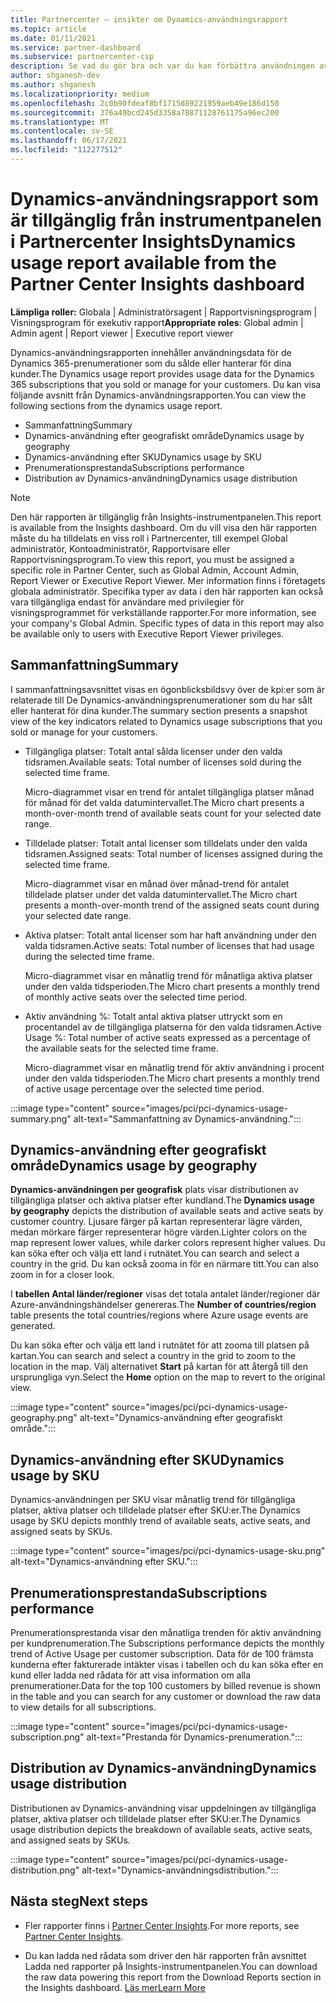 ```yaml
---
title: Partnercenter – insikter om Dynamics-användningsrapport
ms.topic: article
ms.date: 01/11/2021
ms.service: partner-dashboard
ms.subservice: partnercenter-csp
description: Se vad du gör bra och var du kan förbättra användningen av Dynamics-prenumerationer som du säljer eller hanterar för dina kunder.
author: shganesh-dev
ms.author: shganesh
ms.localizationpriority: medium
ms.openlocfilehash: 2c0b90fdeaf8bf1715d89221959aeb49e186d150
ms.sourcegitcommit: 376a49bcd245d3358a78871128761175a96ec200
ms.translationtype: MT
ms.contentlocale: sv-SE
ms.lasthandoff: 06/17/2021
ms.locfileid: "112277512"
---
```

# <a name="dynamics-usage-report-available-from-the-partner-center-insights-dashboard"></a><span data-ttu-id="482d4-103">Dynamics-användningsrapport som är tillgänglig från instrumentpanelen i Partnercenter Insights</span><span class="sxs-lookup"><span data-stu-id="482d4-103">Dynamics usage report available from the Partner Center Insights dashboard</span></span>

<span data-ttu-id="482d4-104">**Lämpliga roller:** Globala | Administratörsagent | Rapportvisningsprogram | Visningsprogram för exekutiv rapport</span><span class="sxs-lookup"><span data-stu-id="482d4-104">**Appropriate roles**: Global admin | Admin agent | Report viewer | Executive report viewer</span></span>

<span data-ttu-id="482d4-105">Dynamics-användningsrapporten innehåller användningsdata för de Dynamics 365-prenumerationer som du sålde eller hanterar för dina kunder.</span><span class="sxs-lookup"><span data-stu-id="482d4-105">The Dynamics usage report provides usage data for the Dynamics 365 subscriptions that you sold or manage for your customers.</span></span> <span data-ttu-id="482d4-106">Du kan visa följande avsnitt från Dynamics-användningsrapporten.</span><span class="sxs-lookup"><span data-stu-id="482d4-106">You can view the following sections from the dynamics usage report.</span></span>

- <span data-ttu-id="482d4-107">Sammanfattning</span><span class="sxs-lookup"><span data-stu-id="482d4-107">Summary</span></span>
- <span data-ttu-id="482d4-108">Dynamics-användning efter geografiskt område</span><span class="sxs-lookup"><span data-stu-id="482d4-108">Dynamics usage by geography</span></span>
- <span data-ttu-id="482d4-109">Dynamics-användning efter SKU</span><span class="sxs-lookup"><span data-stu-id="482d4-109">Dynamics usage by SKU</span></span>
- <span data-ttu-id="482d4-110">Prenumerationsprestanda</span><span class="sxs-lookup"><span data-stu-id="482d4-110">Subscriptions performance</span></span>
- <span data-ttu-id="482d4-111">Distribution av Dynamics-användning</span><span class="sxs-lookup"><span data-stu-id="482d4-111">Dynamics usage distribution</span></span>

 > [!NOTE]
 > <span data-ttu-id="482d4-112">Den här rapporten är tillgänglig från Insights-instrumentpanelen.</span><span class="sxs-lookup"><span data-stu-id="482d4-112">This report is available from the Insights dashboard.</span></span> <span data-ttu-id="482d4-113">Om du vill visa den här rapporten måste du ha tilldelats en viss roll i Partnercenter, till exempel Global administratör, Kontoadministratör, Rapportvisare eller Rapportvisningsprogram.</span><span class="sxs-lookup"><span data-stu-id="482d4-113">To view this report, you must be assigned a specific role in Partner Center, such as Global Admin, Account Admin, Report Viewer or Executive Report Viewer.</span></span> <span data-ttu-id="482d4-114">Mer information finns i företagets globala administratör. Specifika typer av data i den här rapporten kan också vara tillgängliga endast för användare med privilegier för visningsprogrammet för verkställande rapporter.</span><span class="sxs-lookup"><span data-stu-id="482d4-114">For more information, see your company's Global Admin. Specific types of data in this report may also be available only to users with Executive Report Viewer privileges.</span></span>

## <a name="summary"></a><span data-ttu-id="482d4-115">Sammanfattning</span><span class="sxs-lookup"><span data-stu-id="482d4-115">Summary</span></span>

<span data-ttu-id="482d4-116">I sammanfattningsavsnittet visas en ögonblicksbildsvy över de kpi:er som är relaterade till De Dynamics-användningsprenumerationer som du har sålt eller hanterat för dina kunder.</span><span class="sxs-lookup"><span data-stu-id="482d4-116">The summary section presents a snapshot view of the key indicators related to Dynamics usage subscriptions that you sold or manage for your customers.</span></span>  

- <span data-ttu-id="482d4-117">Tillgängliga platser: Totalt antal sålda licenser under den valda tidsramen.</span><span class="sxs-lookup"><span data-stu-id="482d4-117">Available seats: Total number of licenses sold during the selected time frame.</span></span>

   <span data-ttu-id="482d4-118">Micro-diagrammet visar en trend för antalet tillgängliga platser månad för månad för det valda datumintervallet.</span><span class="sxs-lookup"><span data-stu-id="482d4-118">The Micro chart presents a month-over-month trend of available seats count for your selected date range.</span></span>

- <span data-ttu-id="482d4-119">Tilldelade platser: Totalt antal licenser som tilldelats under den valda tidsramen.</span><span class="sxs-lookup"><span data-stu-id="482d4-119">Assigned seats: Total number of licenses assigned during the selected time frame.</span></span>

   <span data-ttu-id="482d4-120">Micro-diagrammet visar en månad över månad-trend för antalet tilldelade platser under det valda datumintervallet.</span><span class="sxs-lookup"><span data-stu-id="482d4-120">The Micro chart presents a month-over-month trend of the assigned seats count during your selected date range.</span></span>

- <span data-ttu-id="482d4-121">Aktiva platser: Totalt antal licenser som har haft användning under den valda tidsramen.</span><span class="sxs-lookup"><span data-stu-id="482d4-121">Active seats: Total number of licenses that had usage during the selected time frame.</span></span> 

   <span data-ttu-id="482d4-122">Micro-diagrammet visar en månatlig trend för månatliga aktiva platser under den valda tidsperioden.</span><span class="sxs-lookup"><span data-stu-id="482d4-122">The Micro chart presents a monthly trend of monthly active seats over the selected time period.</span></span>

- <span data-ttu-id="482d4-123">Aktiv användning %: Totalt antal aktiva platser uttryckt som en procentandel av de tillgängliga platserna för den valda tidsramen.</span><span class="sxs-lookup"><span data-stu-id="482d4-123">Active Usage %: Total number of active seats expressed as a percentage of the available seats for the selected time frame.</span></span> 

   <span data-ttu-id="482d4-124">Micro-diagrammet visar en månatlig trend för aktiv användning i procent under den valda tidsperioden.</span><span class="sxs-lookup"><span data-stu-id="482d4-124">The Micro chart presents a monthly trend of active usage percentage over the selected time period.</span></span>

:::image type="content" source="images/pci/pci-dynamics-usage-summary.png" alt-text="Sammanfattning av Dynamics-användning.":::

## <a name="dynamics-usage-by-geography"></a><span data-ttu-id="482d4-126">Dynamics-användning efter geografiskt område</span><span class="sxs-lookup"><span data-stu-id="482d4-126">Dynamics usage by geography</span></span>

<span data-ttu-id="482d4-127">**Dynamics-användningen per geografisk** plats visar distributionen av tillgängliga platser och aktiva platser efter kundland.</span><span class="sxs-lookup"><span data-stu-id="482d4-127">The **Dynamics usage by geography** depicts the distribution of available seats and active seats by customer country.</span></span> <span data-ttu-id="482d4-128">Ljusare färger på kartan representerar lägre värden, medan mörkare färger representerar högre värden.</span><span class="sxs-lookup"><span data-stu-id="482d4-128">Lighter colors on the map represent lower values, while darker colors represent higher values.</span></span> <span data-ttu-id="482d4-129">Du kan söka efter och välja ett land i rutnätet.</span><span class="sxs-lookup"><span data-stu-id="482d4-129">You can search and select a country in the grid.</span></span> <span data-ttu-id="482d4-130">Du kan också zooma in för en närmare titt.</span><span class="sxs-lookup"><span data-stu-id="482d4-130">You can also zoom in for a closer look.</span></span>

<span data-ttu-id="482d4-131">I **tabellen Antal länder/regioner** visas det totala antalet länder/regioner där Azure-användningshändelser genereras.</span><span class="sxs-lookup"><span data-stu-id="482d4-131">The **Number of countries/region** table presents the total countries/regions where Azure usage events are generated.</span></span>

<span data-ttu-id="482d4-132">Du kan söka efter och välja ett land i rutnätet för att zooma till platsen på kartan.</span><span class="sxs-lookup"><span data-stu-id="482d4-132">You can search and select a country in the grid to zoom to the location in the map.</span></span> <span data-ttu-id="482d4-133">Välj alternativet **Start** på kartan för att återgå till den ursprungliga vyn.</span><span class="sxs-lookup"><span data-stu-id="482d4-133">Select the **Home** option on the map to revert to the original view.</span></span>

:::image type="content" source="images/pci/pci-dynamics-usage-geography.png" alt-text="Dynamics-användning efter geografiskt område.":::

## <a name="dynamics-usage-by-sku"></a><span data-ttu-id="482d4-135">Dynamics-användning efter SKU</span><span class="sxs-lookup"><span data-stu-id="482d4-135">Dynamics usage by SKU</span></span>

<span data-ttu-id="482d4-136">Dynamics-användningen per SKU visar månatlig trend för tillgängliga platser, aktiva platser och tilldelade platser efter SKU:er.</span><span class="sxs-lookup"><span data-stu-id="482d4-136">The Dynamics usage by SKU depicts monthly trend of available seats, active seats, and assigned seats by SKUs.</span></span>

:::image type="content" source="images/pci/pci-dynamics-usage-sku.png" alt-text="Dynamics-användning efter SKU.":::

## <a name="subscriptions-performance"></a><span data-ttu-id="482d4-138">Prenumerationsprestanda</span><span class="sxs-lookup"><span data-stu-id="482d4-138">Subscriptions performance</span></span>

<span data-ttu-id="482d4-139">Prenumerationsprestanda visar den månatliga trenden för aktiv användning per kundprenumeration.</span><span class="sxs-lookup"><span data-stu-id="482d4-139">The Subscriptions performance depicts the monthly trend of Active Usage per customer subscription.</span></span> <span data-ttu-id="482d4-140">Data för de 100 främsta kunderna efter fakturerade intäkter visas i tabellen och du kan söka efter en kund eller ladda ned rådata för att visa information om alla prenumerationer.</span><span class="sxs-lookup"><span data-stu-id="482d4-140">Data for the top 100 customers by billed revenue is shown in the table and you can search for any customer or download the raw data to view details for all subscriptions.</span></span>

:::image type="content" source="images/pci/pci-dynamics-usage-subscription.png" alt-text="Prestanda för Dynamics-prenumeration.":::

## <a name="dynamics-usage-distribution"></a><span data-ttu-id="482d4-142">Distribution av Dynamics-användning</span><span class="sxs-lookup"><span data-stu-id="482d4-142">Dynamics usage distribution</span></span>

<span data-ttu-id="482d4-143">Distributionen av Dynamics-användning visar uppdelningen av tillgängliga platser, aktiva platser och tilldelade platser efter SKU:er.</span><span class="sxs-lookup"><span data-stu-id="482d4-143">The Dynamics usage distribution depicts the breakdown of available seats, active seats, and assigned seats by SKUs.</span></span>

:::image type="content" source="images/pci/pci-dynamics-usage-distribution.png" alt-text="Dynamics-användningsdistribution.":::

## <a name="next-steps"></a><span data-ttu-id="482d4-145">Nästa steg</span><span class="sxs-lookup"><span data-stu-id="482d4-145">Next steps</span></span>

- <span data-ttu-id="482d4-146">Fler rapporter finns i [Partner Center Insights](partner-center-insights.md).</span><span class="sxs-lookup"><span data-stu-id="482d4-146">For more reports, see [Partner Center Insights](partner-center-insights.md).</span></span>

- <span data-ttu-id="482d4-147">Du kan ladda ned rådata som driver den här rapporten från avsnittet Ladda ned rapporter på Insights-instrumentpanelen.</span><span class="sxs-lookup"><span data-stu-id="482d4-147">You can download the raw data powering this report from the Download Reports section in the Insights dashboard.</span></span> [<span data-ttu-id="482d4-148">Läs mer</span><span class="sxs-lookup"><span data-stu-id="482d4-148">Learn More</span></span>](pci-download-reports.md) 
